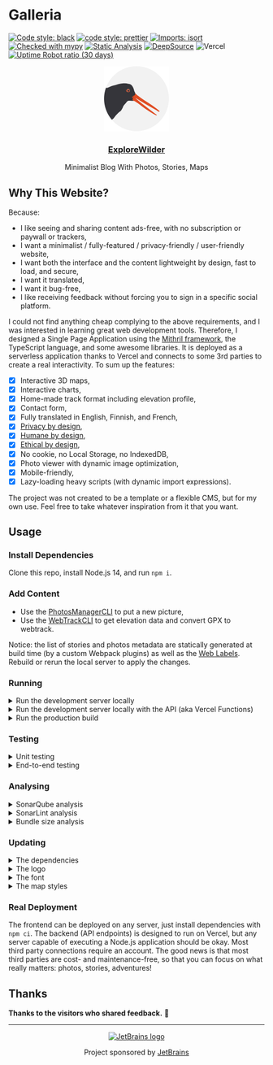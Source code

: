 # Galleria

[![Code style: black](https://img.shields.io/badge/code%20style-black-000000.svg)](https://github.com/psf/black) [![code style: prettier](https://img.shields.io/badge/code_style-prettier-ff69b4.svg)](https://github.com/prettier/prettier) [![Imports: isort](https://img.shields.io/badge/%20imports-isort-%231674b1?style=flat&labelColor=ef8336)](https://pycqa.github.io/isort/) [![Checked with mypy](https://camo.githubusercontent.com/34b3a249cd6502d0a521ab2f42c8830b7cfd03fa/687474703a2f2f7777772e6d7970792d6c616e672e6f72672f7374617469632f6d7970795f62616467652e737667)](https://mypy.readthedocs.io/en/stable/introduction.html "Mypy is an optional static type checker for Python") [![Static Analysis](https://github.com/coffeacloudberry/galleria/actions/workflows/static-analysis.yml/badge.svg)](https://github.com/coffeacloudberry/galleria/actions/workflows/static-analysis.yml) [![DeepSource](https://deepsource.io/gh/coffeacloudberry/galleria.svg/?label=active+issues&token=3otGYqRTLk0en07piBlR3puH)](https://deepsource.io/gh/coffeacloudberry/galleria/) ![Vercel](https://therealsujitk-vercel-badge.vercel.app/?app=galleria-coffeacloudberry) [![Uptime Robot ratio (30 days)](https://img.shields.io/uptimerobot/ratio/m788439617-62d9f70af5b1f4ff4ff03be5)](https://stats.uptimerobot.com/3JW84TmQoB)

<div align="center">
    <a href="https://www.explorewilder.com">
        <img src="https://raw.githubusercontent.com/coffeacloudberry/galleria/master/src/icons/favicon/favicon.svg" height="128" width="128" alt="ExploreWilder logo" />
    </a>
    <h3 align="center">
        <a href="https://www.explorewilder.com">ExploreWilder</a>
    </h3>
    <p align="center">Minimalist Blog With Photos, Stories, Maps</p>
</div>

## Why This Website?

Because:

* I like seeing and sharing content ads-free, with no subscription or paywall or trackers,
* I want a minimalist / fully-featured / privacy-friendly / user-friendly website,
* I want both the interface and the content lightweight by design, fast to load, and secure,
* I want it translated,
* I want it bug-free,
* I like receiving feedback without forcing you to sign in a specific social platform.

I could not find anything cheap complying to the above requirements, and I was interested in learning great web development tools. Therefore, I designed a Single Page Application using the [Mithril framework](https://mithril.js.org/), the TypeScript language, and some awesome libraries. It is deployed as a serverless application thanks to Vercel and connects to some 3rd parties to create a real interactivity. To sum up the features:

- [x] Interactive 3D maps,
- [x] Interactive charts,
- [x] Home-made track format including elevation profile,
- [x] Contact form,
- [x] Fully translated in English, Finnish, and French,
- [x] [Privacy by design](https://en.wikipedia.org/wiki/Privacy_by_design),
- [x] [Humane by design](https://humanebydesign.com/),
- [x] [Ethical by design](https://ind.ie/ethical-design/),
- [x] No cookie, no Local Storage, no IndexedDB,
- [x] Photo viewer with dynamic image optimization,
- [x] Mobile-friendly,
- [x] Lazy-loading heavy scripts (with dynamic import expressions).

The project was not created to be a template or a flexible CMS, but for my own use. Feel free to take whatever inspiration from it that you want.

## Usage

### Install Dependencies

Clone this repo, install Node.js 14, and run `npm i`.

### Add Content

* Use the [PhotosManagerCLI](https://github.com/coffeacloudberry/PhotosManagerCLI) to put a new picture,
* Use the [WebTrackCLI](https://github.com/coffeacloudberry/WebTrackCLI) to get elevation data and convert GPX to webtrack.

Notice: the list of stories and photos metadata are statically generated at build time (by a custom Webpack plugins) as well as the [Web Labels](config/generate-weblabels-webpack-plugin/README.md). Rebuild or rerun the local server to apply the changes.

### Running

<details>
  <summary>Run the development server locally</summary>

```sh
npm start
```

You can view the development server at [localhost:8080](http://localhost:8080).

> To run the debug session from an IntelliJ-based IDE, configure the browser to be Chrome-based (File > Settings... > search for *browser*), and start the local server as usual but press Ctrl+Shift+Click on the local URL.

</details>
<details>
  <summary>Run the development server locally with the API (aka Vercel Functions)</summary>

1. Install the Vercel CLI: `npm i -g vercel`,
2. Pull the environment variables: `vercel env pull`,
3. Check that the *.env* file has been created,
4. Run the server on port 3000: `vercel dev`,
5. Visit the frontend at [localhost:3000](http://localhost:3000) or backend at [localhost:3000/api/health](http://localhost:3000/api/health).

Notes:

* `vercel dev` is for development purpose, it runs the prod version of the application with the dev environment variables.
* Do not try `127.0.0.1:3000` when running `vercel dev`, the API only works with `localhost:3000`.
* If the response of `ping localhost` is `::1` and you get `ECONNREFUSED` errors, [disable IPv6 for localhost](https://www.xmodulo.com/disable-ipv6-linux.html).

</details>
<details>
  <summary>Run the production build</summary>

```sh
npm run build
```

> Note: Install [http-server](https://www.npmjs.com/package/http-server) globally to deploy a simple server locally.

```sh
npm i -g http-server
```

You can view the deployment by creating a server in `public`.

```sh
cd public
http-server
```

</details>

### Testing

<details>
  <summary>Unit testing</summary>

Just run `npm run test`

> For running specific tests on PyCharm Professional, the Node.js plugin has to be installed.

</details>
<details>
  <summary>End-to-end testing</summary>

Install [Robot Framework](https://github.com/robotframework/robotframework/blob/master/INSTALL.rst) with the [SeleniumLibrary](https://github.com/robotframework/SeleniumLibrary#installation) and the drivers to your web browser(s).

```sh
pip install -U robotframework robotframework-seleniumlibrary webdrivermanager
webdrivermanager firefox
export PATH=$PATH:/home/.../.local/share/WebDriverManager/bin
mkdir tests/end_to_end/results
```

Then run the test:

```sh
npm start &
cd tests/end_to_end/results
robot ..
```

> Replace `npm start` with `vercel dev` if you want to test the Vercel Functions (to be defined). In that case, the Robot configuration should also be changed with the port exposed by Vercel.

> If the driver is not found, you may need to `export PATH=$PATH:/home/.../.local/share/WebDriverManager/bin`

> The tests do not use fake fixtures but the actual website content. The most recent photo should have a story or some tests may fail.

An HTML report should have been generated.

</details>

### Analysing

<details>
  <summary>SonarQube analysis</summary>

1. Download and install the [SonarQube Community Edition](https://docs.sonarqube.org/latest/setup/get-started-2-minutes/),
2. Download and install the [SonarScanner](https://docs.sonarqube.org/latest/analysis/scan/sonarscanner/),
3. Run the server with `sh /opt/sonarqube/sonarqube-9.0.0.45539/bin/linux-x86-64/sonar.sh console` and finish the installation,
4. Create a project named *coffeacloudberry_galleria* and generate *YOURTOKEN*,
5. Run the analysis with `sonar-scanner -Dsonar.login=YOURTOKEN`,
6. Find out the report on [localhost:9000/dashboard?id=coffeacloudberry_galleria](http://localhost:9000/dashboard?id=coffeacloudberry_galleria).

> If the scanner is not found, you may need to `export PATH=$PATH:/opt/sonarqube/sonar-scanner-4.6.2.2472-linux/bin/`

</details>
<details>
  <summary>SonarLint analysis</summary>

While SonarQube offers a great interface for project-wide analysis, [SonarLint](https://www.sonarlint.org/) offers realtime static code analysis. The installation depends on your IDE. For IntelliJ-based IDE, go to "File > Settings... > Plugins > Marketplace" and search for SonarLint.

</details>
<details>
  <summary>Bundle size analysis</summary>

Run `npm bundle-analysis` to generate the prod bundle and start a local server with a page displaying the bundle analysis, you can check that no extra libraries are bundled.

</details>

### Updating

<details>
  <summary>The dependencies</summary>

```sh
npm i -g npm-check-updates # only once
ncu -u
npm install
```

Also update the lazy-loaded scripts listed in the [configuration file](src/config.ts) as well as FriendlyCaptcha in the [webpack config](config/webpack.prod.js).

</details>
<details>
  <summary>The logo</summary>

From a new SVG file:

* Generate PNG files of different sizes and generate the .ico with Gimp: File > Open as Layers, File > Export As...,
* Generate an apple-touch-icon file (PNG, 192x192, without alpha channel),
* Generate a compressed version with Inkscape: File > Save As... > Optimized SVG.

</details>
<details>
  <summary>The font</summary>

The [main SASS file](src/style/main.sass) should point to the font files.

For editing the font, adding glyphs, ligatures, exotic characters, etc. Have a look at this [README file](src/fonts/asap/README.md).

</details>
<details>
  <summary>The map styles</summary>

The Mapbox Studio styles are public:

* *Sunny Summer* theme: [view](https://api.mapbox.com/styles/v1/onvbjzhghu/ckp9oa8nw216718o43dskmvsg.html?title=view&access_token=YOURTOKEN&zoomwheel=true&fresh=true#10.26/45.9278/6.9381/120/3), [copy](https://api.mapbox.com/styles/v1/onvbjzhghu/ckp9oa8nw216718o43dskmvsg.html?title=copy&access_token=YOURTOKEN&zoomwheel=true&fresh=true#10.26/45.9278/6.9381/120/3),
* *Sunny Tundra* theme: [view](https://api.mapbox.com/styles/v1/onvbjzhghu/ckwuwtmkeeb1p15p2zbawe8u5.html?title=view&access_token=YOURTOKEN&zoomwheel=true&fresh=true#15.12/68.667283/27.535102/-20/66), [copy](https://api.mapbox.com/styles/v1/onvbjzhghu/ckwuwtmkeeb1p15p2zbawe8u5.html?title=copy&access_token=YOURTOKEN&zoomwheel=true&fresh=true#15.12/68.667283/27.535102/-20/66),
* *Dark Tundra* theme: [view](https://api.mapbox.com/styles/v1/onvbjzhghu/ckwdyvlrl2gn715su45kulnvr.html?title=view&access_token=YOURTOKEN&zoomwheel=true&fresh=true#12.34/68.42216/27.41957/20.8/63), [copy](https://api.mapbox.com/styles/v1/onvbjzhghu/ckwdyvlrl2gn715su45kulnvr.html?title=copy&access_token=YOURTOKEN&zoomwheel=true&fresh=true#12.34/68.42216/27.41957/20.8/63).

In the above links, replace YOURTOKEN with your token. Use a Mapbox token with the `styles:read` and `fonts:read` scopes.

</details>

### Real Deployment

The frontend can be deployed on any server, just install dependencies with `npm ci`. The backend (API endpoints) is designed to run on Vercel, but any server capable of executing a Node.js application should be okay. Most third party connections require an account. The good news is that most third parties are cost- and maintenance-free, so that you can focus on what really matters: photos, stories, adventures!

## Thanks

**Thanks to the visitors who shared feedback.** :hugs:

---------------------------------------

<div align="center">
    <a href="https://www.jetbrains.com/">
        <img src="https://resources.jetbrains.com/storage/products/company/brand/logos/jb_square.svg" height="128" width="128" alt="JetBrains logo" />
    </a>
    <p align="center">Project sponsored by <a href="https://www.jetbrains.com/">JetBrains</a></p>
</div>
